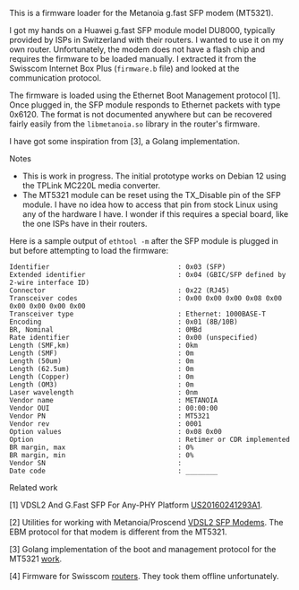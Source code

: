 This is a firmware loader for the Metanoia g.fast SFP modem (MT5321).

I got my hands on a Huawei g.fast SFP module model DU8000, typically provided by ISPs in Switzerland with their routers.
I wanted to use it on my own router. Unfortunately, the modem does not have a flash chip and requires the firmware
to be loaded manually. I extracted it from the Swisscom Internet Box Plus (``firmware.b`` file) and looked at
the communication protocol.

The firmware is loaded using the Ethernet Boot Management protocol [1]. Once plugged in, the SFP module responds to Ethernet
packets with type 0x6120. The format is not documented anywhere but can be recovered fairly easily from the ``libmetanoia.so``
library in the router's firmware.

I have got some inspiration from [3], a Golang implementation.

Notes

- This is work in progress. The initial prototype works on Debian 12 using the TPLink MC220L media converter.
- The MT5321 module can be reset using the TX_Disable pin of the SFP module. I have no idea how to access that pin from
  stock Linux using any of the hardware I have. I wonder if this requires a special board, like the one ISPs have in their routers.


Here is a sample output of ``ethtool -m`` after the SFP module is plugged in but before attempting to load the firmware:

```console
Identifier                                : 0x03 (SFP)
Extended identifier                       : 0x04 (GBIC/SFP defined by 2-wire interface ID)
Connector                                 : 0x22 (RJ45)
Transceiver codes                         : 0x00 0x00 0x00 0x08 0x00 0x00 0x00 0x00 0x00
Transceiver type                          : Ethernet: 1000BASE-T
Encoding                                  : 0x01 (8B/10B)
BR, Nominal                               : 0MBd
Rate identifier                           : 0x00 (unspecified)
Length (SMF,km)                           : 0km
Length (SMF)                              : 0m
Length (50um)                             : 0m
Length (62.5um)                           : 0m
Length (Copper)                           : 0m
Length (OM3)                              : 0m
Laser wavelength                          : 0nm
Vendor name                               : METANOIA
Vendor OUI                                : 00:00:00
Vendor PN                                 : MT5321
Vendor rev                                : 0001
Option values                             : 0x08 0x00
Option                                    : Retimer or CDR implemented
BR margin, max                            : 0%
BR margin, min                            : 0%
Vendor SN                                 :
Date code                                 : ________
```

Related work

[1] VDSL2 And G.Fast SFP For Any-PHY Platform [US20160241293A1](https://patents.google.com/patent/US20160241293A1/en).

[2] Utilities for working with Metanoia/Proscend [VDSL2 SFP Modems](https://github.com/jimdigriz/mt5311/).
    The EBM protocol for that modem is different from the MT5321.

[3] Golang implementation of the boot and management protocol for the MT5321 [work](https://github.com/lorenz/metanoia-ebm).

[4] Firmware for Swisscom [routers](https://github.com/TheRaphael0000/SwisscomFirmwares). They took them offline unfortunately.
